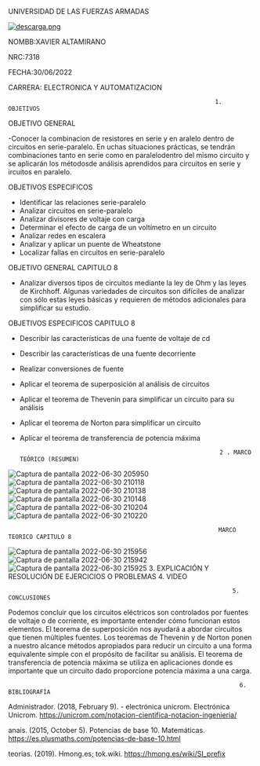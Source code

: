  UNIVERSIDAD DE LAS FUERZAS ARMADAS     

[![descarga.png](https://i.postimg.cc/zGcx4kLy/descarga.png)](https://postimg.cc/Xr9KCdkW)                         

NOMBB:XAVIER ALTAMIRANO  

NRC:7318     

FECHA:30/06/2022

CARRERA:  ELECTRONICA Y AUTOMATIZACION

                                                               1. OBJETIVOS

OBJETIVO  GENERAL

-Conocer la combinacion de resistores en serie y en aralelo dentro de circuitos en serie-paralelo. En uchas situaciones prácticas, se tendrán
combinaciones tanto en serie como en paralelodentro del mismo circuito y se aplicarán los métodosde análisis aprendidos para circuitos en serie y ircuitos en paralelo.

OBJETIVOS ESPECIFICOS 
- Identificar las relaciones serie-paralelo
- Analizar circuitos en serie-paralelo
- Analizar divisores de voltaje con carga
- Determinar el efecto de carga de un voltímetro en un circuito
- Analizar redes en escalera
- Analizar y aplicar un puente de Wheatstone
- Localizar fallas en circuitos en serie-paralelo


OBJETIVO GENERAL CAPITULO 8

- Analizar diversos tipos de circuitos mediante la ley de Ohm y las leyes de Kirchhoff. Algunas variedades de circuitos son difíciles de analizar con sólo estas leyes básicas y
requieren de métodos adicionales para simplificar su estudio. 

OBJETIVOS ESPECIFICOS CAPITULO 8

- Describir las características de una fuente de voltaje de cd
- Describir las características de una fuente decorriente
- Realizar conversiones de fuente 
- Aplicar el teorema de superposición al análisis de circuitos 
- Aplicar el teorema de Thevenin para simplificar un circuito para su análisis
- Aplicar el teorema de Norton para simplificar un circuito 
- Aplicar el teorema de transferencia de potencia máxima 

                                                               2 . MARCO TEÓRICO (RESUMEN)
![Captura de pantalla 2022-06-30 205950](https://user-images.githubusercontent.com/105680816/176808581-f28d67b7-c4bc-497d-a52a-075c178cf4eb.png)
![Captura de pantalla 2022-06-30 210118](https://user-images.githubusercontent.com/105680816/176808870-933c5466-7e59-4413-b443-9dc61867d360.png)
![Captura de pantalla 2022-06-30 210138](https://user-images.githubusercontent.com/105680816/176808876-d79ab455-edb7-447f-a486-a933b0dafcf7.png)
![Captura de pantalla 2022-06-30 210148](https://user-images.githubusercontent.com/105680816/176808881-220e6560-d812-41d9-b299-2c19b4094b7d.png)
![Captura de pantalla 2022-06-30 210204](https://user-images.githubusercontent.com/105680816/176808887-537f6534-0b23-4070-8aac-648037bcbf47.png)
![Captura de pantalla 2022-06-30 210220](https://user-images.githubusercontent.com/105680816/176808891-53676284-3658-4b8e-8c93-99a2c6892d65.png)

                                                                MARCO TEORICO CAPITULO 8
![Captura de pantalla 2022-06-30 215956](https://user-images.githubusercontent.com/105680816/176815030-823e4249-75f9-41df-9b04-2bc5354c0f3a.png)
![Captura de pantalla 2022-06-30 215942](https://user-images.githubusercontent.com/105680816/176815032-56c90ded-084e-4253-81ef-e3dc42161fce.png)
![Captura de pantalla 2022-06-30 215925](https://user-images.githubusercontent.com/105680816/176815034-f7d2c8bc-b903-419e-be9e-252d7f594c9d.png)
                                                  3. EXPLICACIÓN Y RESOLUCIÓN DE EJERCICIOS O PROBLEMAS
                                                                      4. VIDEO




                                                                    5. CONCLUSIONES

Podemos concluir que los circuitos eléctricos son controlados por fuentes de voltaje o de corriente, es importante entender cómo funcionan estos elementos. 
El teorema de superposición nos ayudará a abordar circuitos que tienen múltiples fuentes. Los teoremas de Thevenin y de Norton ponen a nuestro alcance métodos 
apropiados para reducir un circuito a una forma equivalente simple con el propósito de facilitar su análisis. El teorema de transferencia de potencia máxima se 
utiliza en aplicaciones donde es importante que un circuito dado proporcione potencia máxima a una carga.

                                                                      6. BIBLIOGRAFÍA



Administrador. (2018, February 9). - electrónica unicrom. Electrónica Unicrom. https://unicrom.com/notacion-cientifica-notacion-ingenieria/

anais. (2015, October 5). Potencias de base 10. Matemáticas. https://es.plusmaths.com/potencias-de-base-10.html

teorias. (2019). Hmong.es; tok.wiki. https://hmong.es/wiki/SI_prefix
